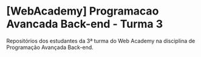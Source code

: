 # [WebAcademy] Programacao Avancada Back-end - Turma 3
Repositórios dos estudantes da 3ª turma do Web Academy na disciplina de Programação Avançada Back-end.
